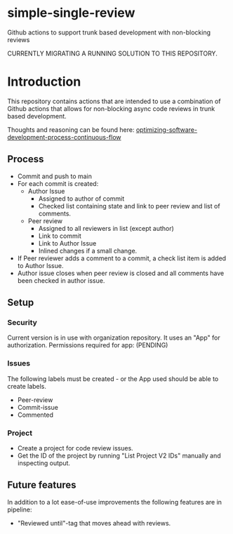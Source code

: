 # simple-single-review
Github actions to support trunk based development with non-blocking reviews

CURRENTLY MIGRATING A RUNNING SOLUTION TO THIS REPOSITORY.

# Introduction
This repository contains actions that are intended to use a combination of Github actions that allows for non-blocking async code reviews in trunk based development.

Thoughts and reasoning can be found here: [optimizing-software-development-process-continuous-flow](https://www.linkedin.com/pulse/optimizing-software-development-process-continuous-flow-mortensen-ljkhf/)

## Process
- Commit and push to main
- For each commit is created:
  - Author Issue
    - Assigned to author of commit
    - Checked list containing state and link to peer review and list of comments.
  - Peer review 
    - Assigned to all reviewers in list (except author)
    - Link to commit
    - Link to Author Issue
    - Inlined changes if a small change.
- If Peer reviewer adds a comment to a commit, a check list item is added to Author Issue.
- Author issue closes when peer review is closed and all comments have been checked in author issue.

## Setup

### Security 
Current version is in use with organization repository.
It uses an "App" for authorization.
Permissions required for app: (PENDING)

### Issues
The following labels must be created - or the App used should be able to create labels.
- Peer-review
- Commit-issue
- Commented

### Project
- Create a project for code review issues. 
- Get the ID of the project by running "List Project V2 IDs" manually and inspecting output.


## Future features
In addition to a lot ease-of-use improvements the following features are in pipeline: 

- "Reviewed until"-tag that moves ahead with reviews.

